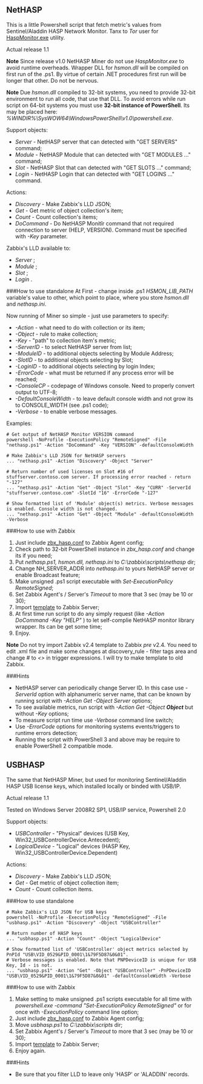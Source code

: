 ## NetHASP 
This is a little Powershell script that fetch metric's values from Sentinel/Aladdin HASP Network Monitor.
Tanx to _Tor_ user for [HaspMonitor.exe](https://www.zabbix.com/forum/showpost.php?p=96243&postcount=4) utility.

Actual release 1.1

**Note**
Since release v1.0 NetHASP Miner do not use _HaspMonitor.exe_ to avoid runtime overheads. Wrapper DLL for _hsmon.dll_ will be compiled on first run of the .ps1. 
By virtue of certain .NET procedures first run will be longer that other. Do not be nervous. 

**Note**
Due _hsmon.dll_ compiled to 32-bit systems, you need to provide 32-bit environment to run all code, that use that DLL. To avoid errors while run script on 64-bit systems you must use **32-bit instance of PowerShell**. Its may be placed here: _%WINDIR%\SysWOW64\WindowsPowerShell\v1.0\powershell.exe_.

Support objects:
- _Server_ - NetHASP server that can detected with "GET SERVERS" command;
- _Module_ - NetHASP Module that can detected with "GET MODULES ..." command;
- _Slot_ - NetHASP Slot that can detected with "GET SLOTS ..." command;
- _Login_ - NetHASP Login that can detected with "GET LOGINS ..." command.

Actions:
- _Discovery_ - Make Zabbix's LLD JSON;
- _Get_       - Get metric of object collection's item;
- _Count_     - Count collection's items;
- _DoCommand_ - Do NetHASP Monitîr command that not required connection to server (HELP, VERSION). Command must be specified with _-Key_ parameter.

Zabbix's LLD available to: 
- _Server_ ;
- _Module_ ;
- _Slot_ ;
- _Login_ .

###How to use standalone
At First - change inside .ps1 _HSMON_LIB_PATH_ variable's value to other, which point to place, where you store _hsmon.dll_ and _nethasp.ini_.

Now running of Miner so simple - just use parameters to specify:
- _-Action_  - what need to do with collection or its item;
- _-Object_  - rule to make collection;
- _-Key_     - "path" to collection item's metric;
- _-ServerID_ - to select NetHASP server from list;
- _-ModuleID_ - to additional objects selecting by Module Address;
- _-SlotID_   - to additional objects selecting by Slot;
- _-LoginID_  - to additional objects selecting by login Index;
- _-ErrorCode_ - what must be returned if any process error will be reached;
- _-ConsoleCP_ - codepage of Windows console. Need to properly convert output to UTF-8;
- _-DefaultConsoleWidth_ - to leave default console width and not grow its to CONSOLE_WIDTH (see .ps1 code);
- _-Verbose_ - to enable verbose messages.

Examples:

    # Get output of NetHASP Monitor VERSION command
    powershell -NoProfile -ExecutionPolicy "RemoteSigned" -File "nethasp.ps1" -Action "DoCommand" -Key "VERSION" -defaultConsoleWidth

    # Make Zabbix's LLD JSON for NetHASP servers
    ... "nethasp.ps1" -Action "Discovery" -Object "Server" 

    # Return number of used licenses on Slot #16 of stuffserver.contoso.com server. If processing error reached - return "-127"  
    ... "nethasp.ps1" -Action "Get" -Object "Slot" -Key "CURR" -ServerId "stuffserver.contoso.com" -SlotId "16" -ErrorCode "-127"

    # Show formatted list of 'Module' object(s) metrics. Verbose messages is enabled. Console width is not changed.
    ... "nethasp.ps1" -Action "Get" -Object "Module" -defaultConsoleWidth -Verbose


###How to use with Zabbix
1. Just include [zbx_hasp.conf](https://github.com/zbx-sadman/hasp/tree/master/Zabbix_Templates/zbx_hasp.conf) to Zabbix Agent config;
2. Check path to 32-bit PowerShell instance in _zbx_hasp.conf_ and change its if you need;
3. Put _nethasp.ps1, hsmon.dll, nethasp.ini_ to _C:\zabbix\scripts\nethasp_ dir;
4. Change NH_SERVER_ADDR into _nethasp.ini_ to yours NetHASP server or enable Broadcast feature;
5. Make unsigned .ps1 script executable with _Set-ExecutionPolicy RemoteSigned_;
6. Set Zabbix Agent's / Server's _Timeout_ to more that 3 sec (may be 10 or 30);
7. Import [template](https://github.com/zbx-sadman/HASP/tree/master/Zabbix_Templates) to Zabbix Server;
8. At first time run script to do any simply request (like _-Action DoCommand -Key "HELP"_ ) to let self-complie NetHASP monitor library wrapper. Its can be get some time; 
9. Enjoy.

**Note**
Do not try import Zabbix v2.4 template to Zabbix _pre_ v2.4. You need to edit .xml file and make some changes at discovery_rule - filter tags area and change _#_ to _<>_ in trigger expressions. I will try to make template to old Zabbix.

###Hints
- NetHASP server can periodically change Server ID. In this case use _-ServerId_ option with alphanumeric server name, that can be known by running script with  _-Action Get -Object Server_ options;
- To see available metrics, run script with _-Action Get -Object **Object**_ but without _-Key_ options;
- To measure script run time use _-Verbose_ command line switch;
- Use _-ErrorCode_ options for monitoring systems events/triggers to runtime errors detection;
- Running the script with PowerShell 3 and above may be require to enable PowerShell 2 compatible mode.

## USBHASP
The same that NetHASP Miner, but used for monitoring Sentinel/Aladdin HASP USB license keys, which installed locally or binded with USB/IP.

Actual release 1.1

Tested on Windows Server 2008R2 SP1, USB/IP service, Powershell 2.0

Support objects:
- _USBController_ - "Physical" devices (USB Key, Win32_USBControllerDevice.Antecedent);
- _LogicalDevice_ - "Logical" devices (HASP Key, Win32_USBControllerDevice.Dependent)

Actions:
- _Discovery_ - Make Zabbix's LLD JSON;
- _Get_       - Get metric of object collection item;
- _Count_     - Count collection items.

###How to use standalone

    # Make Zabbix's LLD JSON for USB keys
    powershell -NoProfile -ExecutionPolicy "RemoteSigned" -File "usbhasp.ps1" -Action "Discovery" -Object "USBController"

    # Return number of HASP keys
    ... "usbhasp.ps1" -Action "Count" -Object "LogicalDevice"

    # Show formatted list of 'USBController' object metrics selected by PnPId "USB\VID_0529&PID_0001\1&79F5D87&0&01". 
    # Verbose messages is enabled. Note that PNPDeviceID is unique for USB Key, Id - is not.
    ... "usbhasp.ps1" -Action "Get" -Object "USBController" -PnPDeviceID "USB\VID_0529&PID_0001\1&79F5D87&0&01" -defaultConsoleWidth -Verbose

###How to use with Zabbix
1. Make setting to make unsigned .ps1 scripts executable for all time with _powershell.exe -command "Set-ExecutionPolicy RemoteSigned"_ or for once with _-ExecutionPolicy_ command line option;
2. Just include [zbx\_hasp.conf](https://github.com/zbx-sadman/HASP/tree/master/Zabbix_Templates/zbx_hasp.conf) to Zabbix Agent config;
3. Move _usbhasp.ps1_ to _C:\zabbix\scripts_ dir;
4. Set Zabbix Agent's / Server's _Timeout_ to more that 3 sec (may be 10 or 30);
5. Import [template](https://github.com/zbx-sadman/HASP/tree/master/Zabbix_Templates) to Zabbix Server;
6. Enjoy again.
 
###Hints
- Be sure that you filter LLD to leave only 'HASP' or 'ALADDIN' records.

